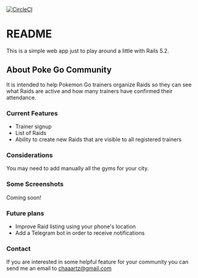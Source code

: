 [![CircleCI](https://circleci.com/gh/garcialopezco/poke_go_community.svg?style=svg)](https://circleci.com/gh/garcialopezco/poke_go_community)

# README

This is a simple web app just to play around a little with Rails 5.2.

## About Poke Go Community

It is intended to help Pokemon Go trainers organize Raids so they can see what Raids are active and how many trainers have confirmed their attendance.

### Current Features

* Trainer signup
* List of Raids
* Ability to create new Raids that are visible to all registered trainers

### Considerations

You may need to add manually all the gyms for your city.

### Some Screenshots

Coming soon!

### Future plans

* Improve Raid listing using your phone's location
* Add a Telegram bot in order to receive notifications

### Contact

If you are interested in some helpful feature for your community you can send me an email to chaaartz@gmail.com
